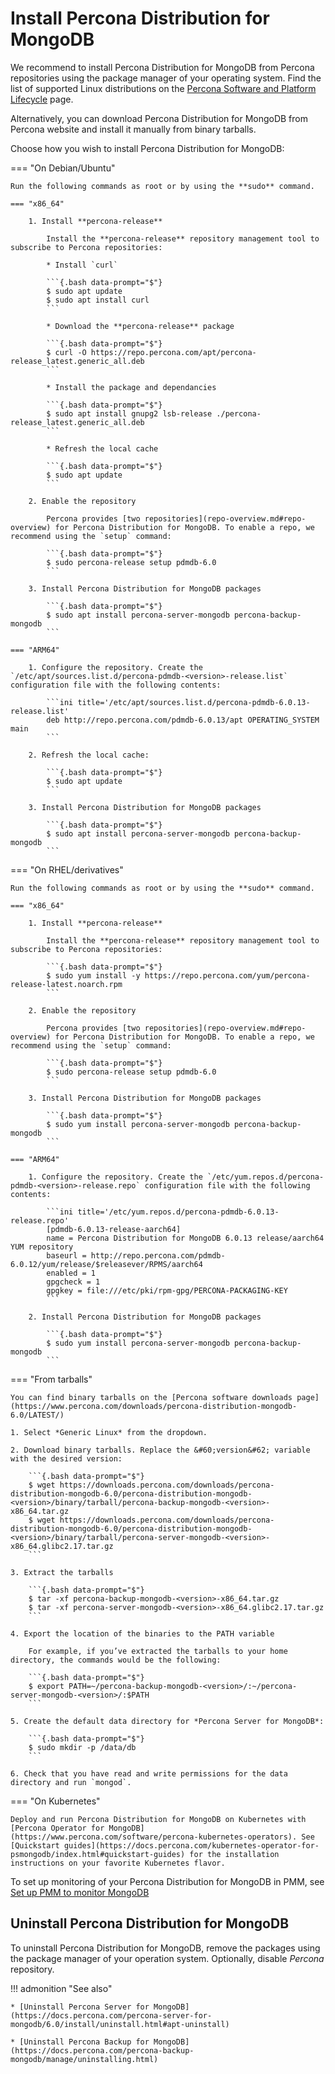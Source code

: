 # Install Percona Distribution for MongoDB

We recommend to install Percona Distribution for MongoDB from Percona repositories using the package manager of your operating system. Find the list of supported Linux distributions on the [Percona Software and Platform Lifecycle](https://www.percona.com/services/policies/percona-software-platform-lifecycle#mongodb) page.

Alternatively, you can download Percona Distribution for MongoDB from Percona website and install it manually from binary tarballs.

Choose how you wish to install Percona Distribution for MongoDB:

=== "On Debian/Ubuntu"

    Run the following commands as root or by using the **sudo** command.

    === "x86_64"

        1. Install **percona-release**    

            Install the **percona-release** repository management tool to subscribe to Percona repositories:    

            * Install `curl`    

            ```{.bash data-prompt="$"}
            $ sudo apt update
            $ sudo apt install curl
            ```    

            * Download the **percona-release** package    

            ```{.bash data-prompt="$"}
            $ curl -O https://repo.percona.com/apt/percona-release_latest.generic_all.deb
            ```    

            * Install the package and dependancies    

            ```{.bash data-prompt="$"}
            $ sudo apt install gnupg2 lsb-release ./percona-release_latest.generic_all.deb
            ```    

            * Refresh the local cache    

            ```{.bash data-prompt="$"}
            $ sudo apt update
            ```    

        2. Enable the repository    

            Percona provides [two repositories](repo-overview.md#repo-overview) for Percona Distribution for MongoDB. To enable a repo, we recommend using the `setup` command:    

            ```{.bash data-prompt="$"}
            $ sudo percona-release setup pdmdb-6.0
            ```    

        3. Install Percona Distribution for MongoDB packages    

            ```{.bash data-prompt="$"}
            $ sudo apt install percona-server-mongodb percona-backup-mongodb
            ```

    === "ARM64"

        1. Configure the repository. Create the `/etc/apt/sources.list.d/percona-pdmdb-<version>-release.list` configuration file with the following contents:

            ```ini title='/etc/apt/sources.list.d/percona-pdmdb-6.0.13-release.list'
            deb http://repo.percona.com/pdmdb-6.0.13/apt OPERATING_SYSTEM main
            ```
        
        2. Refresh the local cache:

            ```{.bash data-prompt="$"}
            $ sudo apt update
            ```

        3. Install Percona Distribution for MongoDB packages    

            ```{.bash data-prompt="$"}
            $ sudo apt install percona-server-mongodb percona-backup-mongodb
            ```

=== "On RHEL/derivatives"

    Run the following commands as root or by using the **sudo** command.

    === "x86_64"

        1. Install **percona-release**    

            Install the **percona-release** repository management tool to subscribe to Percona repositories:    

            ```{.bash data-prompt="$"}
            $ sudo yum install -y https://repo.percona.com/yum/percona-release-latest.noarch.rpm
            ```    

        2. Enable the repository    

            Percona provides [two repositories](repo-overview.md#repo-overview) for Percona Distribution for MongoDB. To enable a repo, we recommend using the `setup` command:    

            ```{.bash data-prompt="$"}
            $ sudo percona-release setup pdmdb-6.0
            ```    

        3. Install Percona Distribution for MongoDB packages    

            ```{.bash data-prompt="$"}
            $ sudo yum install percona-server-mongodb percona-backup-mongodb
            ```
    
    === "ARM64"

        1. Configure the repository. Create the `/etc/yum.repos.d/percona-pdmdb-<version>-release.repo` configuration file with the following contents:

            ```ini title='/etc/yum.repos.d/percona-pdmdb-6.0.13-release.repo'
            [pdmdb-6.0.13-release-aarch64]
            name = Percona Distribution for MongoDB 6.0.13 release/aarch64 YUM repository
            baseurl = http://repo.percona.com/pdmdb-6.0.12/yum/release/$releasever/RPMS/aarch64
            enabled = 1
            gpgcheck = 1
            gpgkey = file:///etc/pki/rpm-gpg/PERCONA-PACKAGING-KEY
            ```

        2. Install Percona Distribution for MongoDB packages    

            ```{.bash data-prompt="$"}
            $ sudo yum install percona-server-mongodb percona-backup-mongodb
            ```

=== "From tarballs"

    You can find binary tarballs on the [Percona software downloads page](https://www.percona.com/downloads/percona-distribution-mongodb-6.0/LATEST/)

    1. Select *Generic Linux* from the dropdown.

    2. Download binary tarballs. Replace the &#60;version&#62; variable with the desired version:

        ```{.bash data-prompt="$"}
        $ wget https://downloads.percona.com/downloads/percona-distribution-mongodb-6.0/percona-distribution-mongodb-<version>/binary/tarball/percona-backup-mongodb-<version>-x86_64.tar.gz
        $ wget https://downloads.percona.com/downloads/percona-distribution-mongodb-6.0/percona-distribution-mongodb-<version>/binary/tarball/percona-server-mongodb-<version>-x86_64.glibc2.17.tar.gz
        ```

    3. Extract the tarballs

        ```{.bash data-prompt="$"}
        $ tar -xf percona-backup-mongodb-<version>-x86_64.tar.gz
        $ tar -xf percona-server-mongodb-<version>-x86_64.glibc2.17.tar.gz
        ```

    4. Export the location of the binaries to the PATH variable

        For example, if you’ve extracted the tarballs to your home directory, the commands would be the following:

        ```{.bash data-prompt="$"}
        $ export PATH=~/percona-backup-mongodb-<version>/:~/percona-server-mongodb-<version>/:$PATH
        ```

    5. Create the default data directory for *Percona Server for MongoDB*:

        ```{.bash data-prompt="$"}
        $ sudo mkdir -p /data/db
        ```

    6. Check that you have read and write permissions for the data directory and run `mongod`.

=== "On Kubernetes"

    Deploy and run Percona Distribution for MongoDB on Kubernetes with [Percona Operator for MongoDB](https://www.percona.com/software/percona-kubernetes-operators). See [Quickstart guides](https://docs.percona.com/kubernetes-operator-for-psmongodb/index.html#quickstart-guides) for the installation instructions on your favorite Kubernetes flavor.

To set up monitoring of your Percona Distribution for MongoDB in PMM, see [Set up PMM to monitor MongoDB](https://docs.percona.com/percona-monitoring-and-management/setting-up/client/mongodb.html)

## Uninstall Percona Distribution for MongoDB

To uninstall Percona Distribution for MongoDB, remove the packages using the package manager of your
operation system. Optionally, disable *Percona* repository.

!!! admonition "See also"

    * [Uninstall Percona Server for MongoDB](https://docs.percona.com/percona-server-for-mongodb/6.0/install/uninstall.html#apt-uninstall)

    * [Uninstall Percona Backup for MongoDB](https://docs.percona.com/percona-backup-mongodb/manage/uninstalling.html)




    


    
